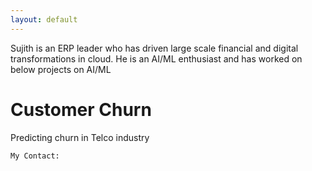 ```yaml
---
layout: default
---
```


Sujith is an ERP leader who has driven large scale financial and digital transformations in cloud. He is an AI/ML enthusiast and has worked on below projects on AI/ML

# Customer Churn

Predicting churn in Telco industry


```
My Contact:
```
